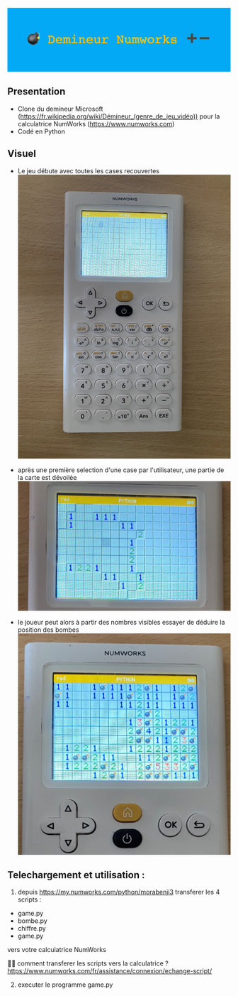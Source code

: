 ![demineurBanniere](demineurBanniere.png)

## Presentation
- Clone du demineur Microsoft (https://fr.wikipedia.org/wiki/Démineur_(genre_de_jeu_vidéo)) pour la calculatrice NumWorks (https://www.numworks.com)
- Codé en Python 

## Visuel
- Le jeu débute avec toutes les cases recouvertes 
![visuel1](visuel1.jpg)

- après une première selection d'une case par l'utilisateur, une partie de la carte est dévoilée
![visuel2](visuel2.jpg)

- le joueur peut alors à partir des nombres visibles essayer de déduire la position des bombes
![visuel3](visuel3.jpg)

## Telechargement et utilisation : 
1. depuis https://my.numworks.com/python/morabenji3 transferer les 4 scripts : 
  -  game.py
  -  bombe.py
  -  chiffre.py
  -  game.py

vers votre calculatrice NumWorks

💁‍♂️ comment transferer les scripts vers la calculatrice ? https://www.numworks.com/fr/assistance/connexion/echange-script/

2. executer le programme game.py
